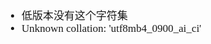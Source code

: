 <span  style="font-family: Simsun,serif; font-size: 17px; ">

- 低版本没有这个字符集
- Unknown collation: 'utf8mb4_0900_ai_ci'

</span>